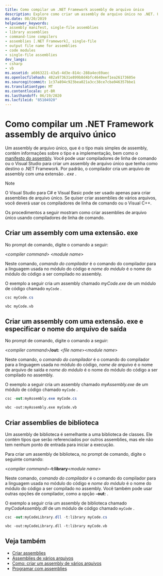 ```yaml
---
title: Como compilar um .NET Framework assembly de arquivo único
description: Explore como criar um assembly de arquivo único no .NET. Um assembly de arquivo único pode ser uma biblioteca (. dll) que tem como destino o .NET ou pode ser um arquivo executável (. exe).
ms.date: 08/20/2019
helpviewer_keywords:
- assembly manifest, single-file assemblies
- library assemblies
- command-line compilers
- assemblies [.NET Framework], single-file
- output file name for assemblies
- code modules
- single-file assemblies
dev_langs:
- csharp
- vb
ms.assetid: a6063221-43a5-4d3e-814c-288a4ec69aec
ms.openlocfilehash: 482a973631e899b8d4bfc4640eef1ea26173605e
ms.sourcegitcommit: 1c37a894c923bea021a3cc38ce7cba946357bbe1
ms.translationtype: MT
ms.contentlocale: pt-BR
ms.lasthandoff: 06/19/2020
ms.locfileid: "85104920"
---
```

# <a name="how-to-build-a-net-framework-single-file-assembly"></a>Como compilar um .NET Framework assembly de arquivo único

Um assembly de arquivo único, que é o tipo mais simples de assembly, contém informações sobre o tipo e a implementação, bem como o [manifesto do assembly](../../standard/assembly/manifest.md). Você pode usar compiladores de linha de comando ou o Visual Studio para criar um assembly de arquivo único que tenha como destino o .NET Framework. Por padrão, o compilador cria um arquivo de assembly com uma extensão *. exe* .

> [!NOTE]
> O Visual Studio para C# e Visual Basic pode ser usado apenas para criar assemblies de arquivo único. Se quiser criar assemblies de vários arquivos, você deverá usar os compiladores de linha de comando ou o Visual C++.

Os procedimentos a seguir mostram como criar assemblies de arquivo único usando compiladores de linha de comando.

## <a name="create-an-assembly-with-an-exe-extension"></a>Criar um assembly com uma extensão. exe

No prompt de comando, digite o comando a seguir:

\<*compiler command*> \<*module name*>

Neste comando, *comando do compilador* é o comando do compilador para a linguagem usada no módulo do código e *nome do módulo* é o nome do módulo do código a ser compilado no assembly.

O exemplo a seguir cria um assembly chamado *myCode.exe* de um módulo de código chamado `myCode` .

```csharp
csc myCode.cs
```

```vb
vbc myCode.vb
```

## <a name="create-an-assembly-with-an-exe-extension-and-specify-the-output-file-name"></a>Criar um assembly com uma extensão. exe e especificar o nome do arquivo de saída

No prompt de comando, digite o comando a seguir:

\<*compiler command*>**/out:** \<*file name*>\<*module name*>

Neste comando, o *comando do compilador* é o comando do compilador para a linguagem usada no módulo do código, *nome de arquivo* é o nome de arquivo de saída e *nome do módulo* é o nome do módulo do código a ser compilado no assembly.

O exemplo a seguir cria um assembly chamado *myAssembly.exe* de um módulo de código chamado `myCode` .

```csharp
csc -out:myAssembly.exe myCode.cs
```

```vb
vbc -out:myAssembly.exe myCode.vb
```

## <a name="create-library-assemblies"></a>Criar assemblies de biblioteca
 Um assembly de biblioteca é semelhante a uma biblioteca de classes. Ele contém tipos que serão referenciados por outros assemblies, mas ele não tem nenhum ponto de entrada para iniciar a execução.

Para criar um assembly de biblioteca, no prompt de comando, digite o seguinte comando:

\<*compiler command*>**-t:library**\<*module name*>

Neste comando, *comando do compilador* é o comando do compilador para a linguagem usada no módulo do código e *nome do módulo* é o nome do módulo do código a ser compilado no assembly. Você também pode usar outras opções de compilador, como a opção **-out:** .

O exemplo a seguir cria um assembly de biblioteca chamado *myCodeAssembly.dll* de um módulo de código chamado `myCode` .

```csharp
csc -out:myCodeLibrary.dll -t:library myCode.cs
```

```vb
vbc -out:myCodeLibrary.dll -t:library myCode.vb
```

## <a name="see-also"></a>Veja também

- [Criar assemblies](../../standard/assembly/create.md)
- [Assemblies de vários arquivos](multifile-assemblies.md)
- [Como: criar um assembly de vários arquivos](build-multifile-assembly.md)
- [Programar com assemblies](../../standard/assembly/index.md)

